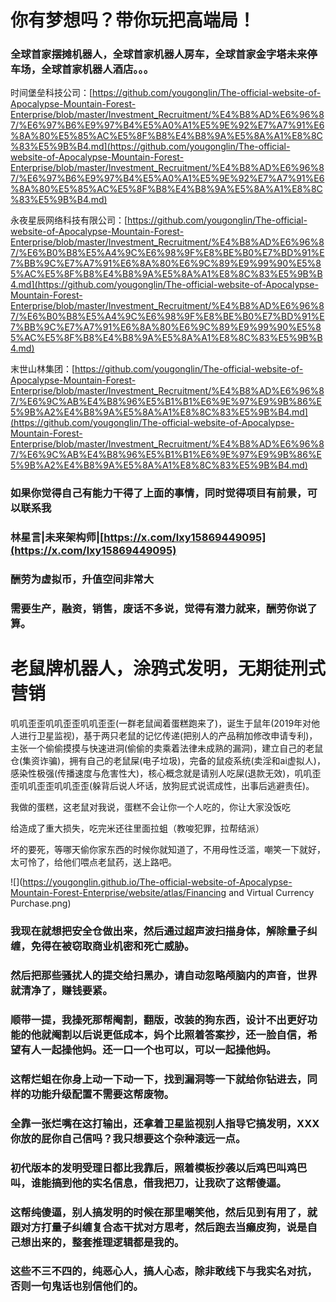 # 你有梦想吗？带你玩把高端局！

### 全球首家摆摊机器人，全球首家机器人房车，全球首家金字塔未来停车场，全球首家机器人酒店。。。

时间堡垒科技公司：[https://github.com/yougonglin/The-official-website-of-Apocalypse-Mountain-Forest-Enterprise/blob/master/Investment_Recruitment/%E4%B8%AD%E6%96%87/%E6%97%B6%E9%97%B4%E5%A0%A1%E5%9E%92%E7%A7%91%E6%8A%80%E5%85%AC%E5%8F%B8%E4%B8%9A%E5%8A%A1%E8%8C%83%E5%9B%B4.md](https://github.com/yougonglin/The-official-website-of-Apocalypse-Mountain-Forest-Enterprise/blob/master/Investment_Recruitment/%E4%B8%AD%E6%96%87/%E6%97%B6%E9%97%B4%E5%A0%A1%E5%9E%92%E7%A7%91%E6%8A%80%E5%85%AC%E5%8F%B8%E4%B8%9A%E5%8A%A1%E8%8C%83%E5%9B%B4.md)

永夜星辰网络科技有限公司：[https://github.com/yougonglin/The-official-website-of-Apocalypse-Mountain-Forest-Enterprise/blob/master/Investment_Recruitment/%E4%B8%AD%E6%96%87/%E6%B0%B8%E5%A4%9C%E6%98%9F%E8%BE%B0%E7%BD%91%E7%BB%9C%E7%A7%91%E6%8A%80%E6%9C%89%E9%99%90%E5%85%AC%E5%8F%B8%E4%B8%9A%E5%8A%A1%E8%8C%83%E5%9B%B4.md](https://github.com/yougonglin/The-official-website-of-Apocalypse-Mountain-Forest-Enterprise/blob/master/Investment_Recruitment/%E4%B8%AD%E6%96%87/%E6%B0%B8%E5%A4%9C%E6%98%9F%E8%BE%B0%E7%BD%91%E7%BB%9C%E7%A7%91%E6%8A%80%E6%9C%89%E9%99%90%E5%85%AC%E5%8F%B8%E4%B8%9A%E5%8A%A1%E8%8C%83%E5%9B%B4.md)

末世山林集团：[https://github.com/yougonglin/The-official-website-of-Apocalypse-Mountain-Forest-Enterprise/blob/master/Investment_Recruitment/%E4%B8%AD%E6%96%87/%E6%9C%AB%E4%B8%96%E5%B1%B1%E6%9E%97%E9%9B%86%E5%9B%A2%E4%B8%9A%E5%8A%A1%E8%8C%83%E5%9B%B4.md](https://github.com/yougonglin/The-official-website-of-Apocalypse-Mountain-Forest-Enterprise/blob/master/Investment_Recruitment/%E4%B8%AD%E6%96%87/%E6%9C%AB%E4%B8%96%E5%B1%B1%E6%9E%97%E9%9B%86%E5%9B%A2%E4%B8%9A%E5%8A%A1%E8%8C%83%E5%9B%B4.md)

### 如果你觉得自己有能力干得了上面的事情，同时觉得项目有前景，可以联系我

### 林星言|未来架构师|[https://x.com/lxy15869449095](https://x.com/lxy15869449095)

### 酬劳为虚拟币，升值空间非常大

### 需要生产，融资，销售，废话不多说，觉得有潜力就来，酬劳你说了算。

# 老鼠牌机器人，涂鸦式发明，无期徒刑式营销

叽叽歪歪叽叽歪歪叽叽歪歪(一群老鼠闻着蛋糕跑来了)，诞生于鼠年(2019年对他人进行卫星监视)，基于两只老鼠的记忆传递(把别人的产品稍加修改申请专利)，主张一个偷偷摸摸与快速进洞(偷偷的卖乘着法律未成熟的漏洞)，建立自己的老鼠仓(集资诈骗)，拥有自己的老鼠屎(电子垃圾)，完备的鼠疫系统(卖淫和ai虚拟人)，感染性极强(传播速度与危害性大)，核心概念就是请别人吃屎(退款无效)，叽叽歪歪叽叽歪歪叽叽歪歪(躲背后说人坏话，放狗屁式说谎成性，出事后逃避责任)。

我做的蛋糕，这老鼠对我说，蛋糕不会让你一个人吃的，你让大家没饭吃

给造成了重大损失，吃完米还往里面拉蛆（教唆犯罪，拉帮结派）

坏的要死，等哪天偷你家东西的时候你就知道了，不用母性泛滥，嘲笑一下就好，太可怜了，给他们喂点老鼠药，送上路吧。

![](https://yougonglin.github.io/The-official-website-of-Apocalypse-Mountain-Forest-Enterprise/website/atlas/Financing and Virtual Currency Purchase.png)

### 我现在就想把安全仓做出来，然后通过超声波扫描身体，解除量子纠缠，免得在被窃取商业机密和死亡威胁。

### 然后把那些骚扰人的提交给扫黑办，请自动忽略颅脑内的声音，世界就清净了，赚钱要紧。

### 顺带一提，我操死那帮阉割，翻版，改装的狗东西，设计不出更好功能的他就阉割以后说更低成本，妈个比照着答案抄，还一脸自信，希望有人一起操他妈。还一口一个也可以，可以一起操他妈。

### 这帮烂蛆在你身上动一下动一下，找到漏洞等一下就给你钻进去，同样的功能升级配置不需要这帮废物。

### 全靠一张烂嘴在这打输出，还拿着卫星监视别人指导它搞发明，XXX你放的屁你自己信吗？我只想要这个杂种滚远一点。

### 初代版本的发明受理日都比我靠后，照着模板抄袭以后鸡巴叫鸡巴叫，谁能搞到他的实名信息，借我把刀，让我砍了这帮傻逼。

### 这帮纯傻逼，别人搞发明的时候在那里嘲笑他，然后见到有用了，就跟对方打量子纠缠复合态干扰对方思考，然后跑去当癞皮狗，说是自己想出来的，整套推理逻辑都是我的。

### 这些不三不四的，纯恶心人，搞人心态，除非敢线下与我实名对抗，否则一句鬼话也别信他们的。